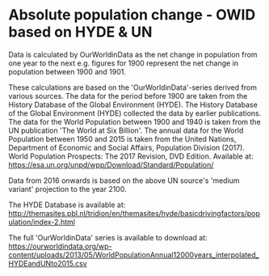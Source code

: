 # Absolute population change - OWID based on HYDE & UN

Data is calculated by OurWorldinData as the net change in population from one year to the next e.g. figures for 1900 represent the net change in population between 1900 and 1901.

These calculations are based on the 'OurWorldinData'-series derived from various sources. The data for the period before 1900 are taken from the History Database of the Global Environment (HYDE). The History Database of the Global Environment (HYDE) collected the data by earlier publications. The data for the World Population between 1900 and 1940 is taken from the UN publication 'The World at Six Billion'. The annual data for the World Population between 1950 and 2015 is taken from the United Nations, Department of Economic and Social Affairs, Population Division (2017). World Population Prospects: The 2017 Revision, DVD Edition. Available at: https://esa.un.org/unpd/wpp/Download/Standard/Population/

Data from 2016 onwards is based on the above UN source's 'medium variant' projection to the year 2100.

The HYDE Database is available at: 	http://themasites.pbl.nl/tridion/en/themasites/hyde/basicdrivingfactors/population/index-2.html

The full 'OurWorldinData' series is available to download at: https://ourworldindata.org/wp-content/uploads/2013/05/WorldPopulationAnnual12000years_interpolated_HYDEandUNto2015.csv